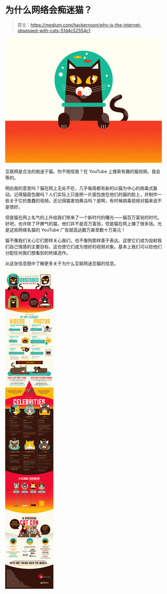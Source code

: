 # 为什么网络会痴迷猫？

> 原文：<https://medium.com/hackernoon/why-is-the-internet-obsessed-with-cats-51d4c52554c1>

![](img/0992c1b4f17bd1beb5407531f46fa8d2.png)

互联网是合法的痴迷于猫。你不相信我？在 YouTube 上搜索有趣的猫视频。我会等的。

明白我的意思吗？猫在网上无处不在，几乎每周都有新的以猫为中心的病毒式轰动。记得猫面包屑吗？人们实际上只是把一片面包放在他们的猫的脸上，并制作一些关于它的愚蠢的视频。还记得猫害怕黄瓜吗？是啊，有时候病毒视频对猫来说不是很好。

但是猫在网上名气的上升给我们带来了一个新时代的曙光——猫百万富翁的时代。好吧，也许除了坏脾气的猫，他们并不是百万富翁，但是猫在网上赚了很多钱。光是这些网络名猫的 YouTube 广告就高达数万甚至数十万美元！

猫不像我们关心它们那样关心我们，也不像狗那样善于表达。这使它们成为投射我们自己情感的主要目标，这也使它们成为很好的视频对象。基本上我们可以给他们分配任何我们想看到的矫揉造作。

从这张信息图中了解更多关于为什么互联网迷恋猫的信息。

![](img/9131aa83fd05d4f949547c1f6d8c03bf.png)